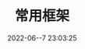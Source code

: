 ---
pageComponent: 
  name: Catalogue
  data: 
    key: 40.常用框架
    imgUrl: https://cdn.addai.cn/blog/网站使用/books.png
    description: 常用框架
title: 常用框架
date: 2022-06--7 23:03:25
permalink: /frame
sidebar: false
article: false
comment: false
editLink: false
---